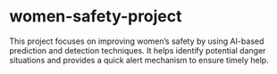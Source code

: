 # women-safety-project
This project focuses on improving women’s safety by using AI-based prediction and detection techniques. It helps identify potential danger situations and provides a quick alert mechanism to ensure timely help.
